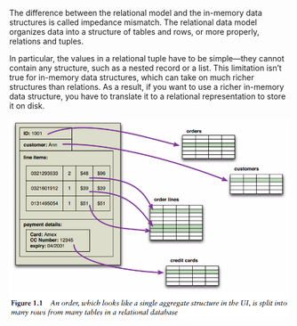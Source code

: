 The difference between the relational model and the in-memory data structures is called impedance mismatch. The relational data model organizes data into a structure of tables and rows, or more properly, relations and tuples.

In particular, the values in a relational tuple have to be simple—they cannot contain any structure, such as a nested record or a list. This limitation isn’t true for in-memory data structures, which can take on much richer structures than relations. As a result, if you want to use a richer in-memory data structure, you have to translate it to a relational representation to store it on disk.

![impedance-mismatch](impedance-mismatch.png)